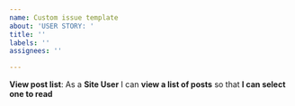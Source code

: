 ```yaml
---
name: Custom issue template
about: 'USER STORY: '
title: ''
labels: ''
assignees: ''

---
```


**View post list**: As a **Site User** I can **view a list of posts** so that **I can select one to read**
